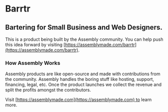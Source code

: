 # Barrtr

## Bartering for Small Business and Web Designers.

This is a product being built by the Assembly community. You can help push this idea forward by visiting [https://assemblymade.com/barrtr](https://assemblymade.com/barrtr).

### How Assembly Works

Assembly products are like open-source and made with contributions from the community. Assembly handles the boring stuff like hosting, support, financing, legal, etc. Once the product launches we collect the revenue and split the profits amongst the contributors.

Visit [https://assemblymade.com](https://assemblymade.com) to learn more.
